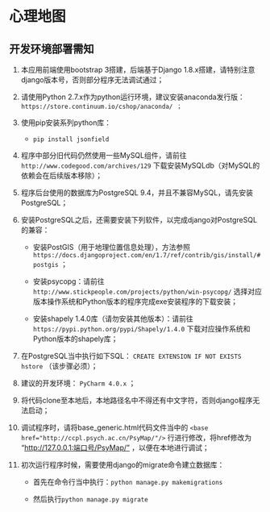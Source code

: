 心理地图
========

开发环境部署需知
----------------

1.  本应用前端使用bootstrap 3搭建，后端基于Django
    1.8.x搭建，请特别注意django版本号，否则部分程序无法调试通过；

2.  请使用Python 2.7.x作为python运行环境，建议安装anaconda发行版：
    `https://store.continuum.io/cshop/anaconda/ ；`

3.  使用pip安装系列python库：

    -   `pip install jsonfield`

5.  程序中部分旧代码仍然使用一些MySQL组件，请前往
    `http://www.codegood.com/archives/129`
    下载安装MySQLdb（对MySQL的依赖会在后续版本移除）；

6.  程序后台使用的数据库为PostgreSQL 9.4，并且不兼容MySQL，请先安装PostgreSQL；

7.  安装PostgreSQL之后，还需要安装下列软件，以完成django对PostgreSQL的兼容：

    -   安装PostGIS（用于地理位置信息处理），方法参照
        `https://docs.djangoproject.com/en/1.7/ref/contrib/gis/install/#postgis`
        ；

    -   安装psycopg：请前往
        `http://www.stickpeople.com/projects/python/win-psycopg/`
        选择对应版本操作系统和Python版本的程序完成exe安装程序的下载安装；

    -   安装shapely 1.4.0库（请勿安装其他版本）：请前往
        `https://pypi.python.org/pypi/Shapely/1.4.0`
        下载对应操作系统和Python版本的shapely库；

8.  在PostgreSQL当中执行如下SQL： `CREATE EXTENSION IF NOT EXISTS hstore`
    （该步骤必须）；

9.  建议的开发环境： `PyCharm 4.0.x` ；

10. 将代码clone至本地后，本地路径名中不得还有中文字符，否则django程序无法启动；

11. 调试程序时，请将base\_generic.html代码文件当中的 `<base
    href="http://ccpl.psych.ac.cn/PsyMap/"/>`  行进行修改，将href修改为
    “http://127.0.0.1:端口号/PsyMap/” ，以便在本地进行调试；

12. 初次运行程序时候，需要使用django的migrate命令建立数据库：

    -   首先在命令行当中执行：`python manage.py makemigrations`

    -   然后执行`python manage.py migrate`
